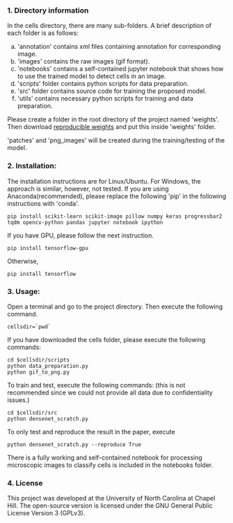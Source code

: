 ### 1. Directory information
In the cells directory, there are many sub-folders. A brief description of each folder is as follows:
    <ol type='a'>
    <li>'annotation' contains xml files containing annotation for corresponding image.</li>
    <li>'images' contains the raw images (gif format).</li>
    <li>'notebooks' contains a self-contained jupyter notebook that shows how to use the trained model to detect cells in an image.</li>
    <li>'scripts' folder contains python scripts for data preparation.</li>
    <li>'src' folder contains source code for training the proposed model.</li>
    <li>'utils' contains necessary python scripts for training and data preparation.</li>
    </ol>
    
Please create a folder in the root directory of the project named 'weights'. Then download <a href='https://drive.google.com/file/d/1h9-Xo12b2QoTaGlGdAP6tFyhj1ckLrKH/view?usp=sharing'>reproducible weights</a> and put this inside 'weights' folder.

'patches' and 'png_images' will be created during the training/testing of the model.


### 2. Installation:

The installation instructions are for Linux/Ubuntu. For Windows, the approach is similar, however, not tested. If you are using Anaconda(recommended), please replace the following 'pip' in the following instructions with 'conda'. 

    pip install scikit-learn scikit-image pillow numpy keras progressbar2 tqdm opencv-python pandas jupyter notebook ipython

If you have GPU, please follow the next instruction.
    
    pip install tensorflow-gpu

Otherwise,
    
    pip install tensorflow



### 3. Usage:
    
Open a terminal and go to the project directory. Then execute the following command.

    cellsdir=`pwd`

If you have downloaded the cells folder, please execute the following commands:

    cd $cellsdir/scripts
    python data_preparation.py
    python gif_to_png.py

To train and test, execute the following commands: (this is not recommended since we could not provide all data due to confidentiality issues.)

    cd $cellsdir/src
    python densenet_scratch.py


To only test and reproduce the result in the paper, execute

    python densenet_scratch.py --reproduce True


There is a fully working and self-contained notebook for processing microscopic images to classify cells is included in the notebooks folder.

### 4. License

This project was developed at the University of North Carolina at Chapel Hill.
The open-source version is licensed under the GNU General Public License
Version 3 (GPLv3).
